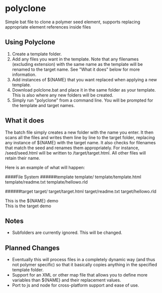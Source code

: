 polyclone
=========

Simple bat file to clone a polymer seed element, supports replacing appropriate element references inside files

Using Polyclone
-------

1. Create a template folder.
2. Add any files you want in the template.  Note that any filenames (excluding extension) with the same name as the template will be renamed to the target name.  See "What it does" below for more information.
3. Add instances of ${NAME} that you want replaced when applying a new template.
4. Download polclone.bat and place it in the same folder as your template.  This is also where any new folders will be created.
5. Simply run "polyclone" from a command line.  You will be prompted for the template and target names.


What it does
-------
The batch file simply creates a new folder with the name you enter.  It then scans all the files and writes them line by line to the target folder, replacing any instance of ${NAME} with the target name.  It also checks for filenames that match the seed and renames them appropriately.  For instance, /seed/seed.html will be written to /target/target.html.  All other files will retain their name.

Here is an example of what will happen:


####File System
######template
template/
template/template.html
template/readme.txt
template/hellowo.rld

######target
target/
target/target.html
target/readme.txt
target/hellowo.rld
 
 

<div>This is the ${NAME} demo</div>

<div>This is the target demo</div>

Notes
-------
 - Subfolders are currently ignored.  This will be changed.
 

Planned Changes
-------

 - Eventually this will process files in a completely dynamic way (and thus not polymer specific) so that it basically copies anything in the specified template folder.
 - Support for an XML or other map file that allows you to define more variables than ${NAME} and their replacement values.
 - Port to js and node for cross-platform support and ease of use.
